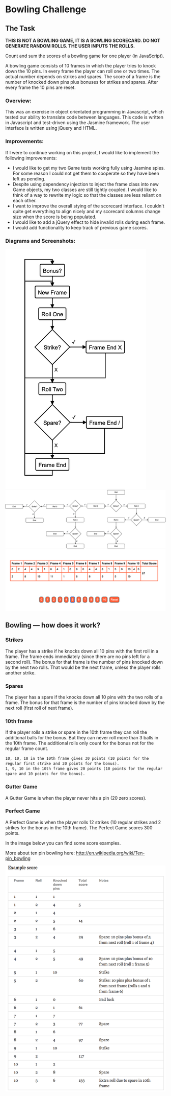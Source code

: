
Bowling Challenge
=================

## The Task

**THIS IS NOT A BOWLING GAME, IT IS A BOWLING SCORECARD. DO NOT GENERATE RANDOM ROLLS. THE USER INPUTS THE ROLLS.**

Count and sum the scores of a bowling game for one player (in JavaScript).

A bowling game consists of 10 frames in which the player tries to knock down the 10 pins. In every frame the player can roll one or two times. The actual number depends on strikes and spares. The score of a frame is the number of knocked down pins plus bonuses for strikes and spares. After every frame the 10 pins are reset.

### Overview:
This was an exercise in object orientated programming in Javascript, which tested our ability to translate code between languages. This code is written in Javascript and test-driven using the Jasmine framework. The user interface is written using jQuery and HTML. 

### Improvements:

If I were to continue working on this project, I would like to implement the following improvements:

-  I would like to get my two Game tests working fully using Jasmine spies. For some reason I could not get them to cooperate so they have been left as pending. 
- Despite using dependency injection to inject the frame class into new Game objects, my two classes are still tightly coupled. I would like to think of a way to rewrite my logic so that the classes are less reliant on each other. 
- I want to improve the overall stying of the scorecard interface. I couldn't quite get everything to align nicely and my scorecard columns change size when the score is being populated.
-   I would like to add a jQuery effect to hide invalid rolls during each frame.
-   I would add functionality to keep track of previous game scores.

### Diagrams and Screenshots:

![](images/Frame%201-9%20logic.png)
![](images/bowling%20frame%2010.png)
![](images/Complete%20Game.png)


## Bowling — how does it work?

### Strikes

The player has a strike if he knocks down all 10 pins with the first roll in a frame. The frame ends immediately (since there are no pins left for a second roll). The bonus for that frame is the number of pins knocked down by the next two rolls. That would be the next frame, unless the player rolls another strike.

### Spares

The player has a spare if the knocks down all 10 pins with the two rolls of a frame. The bonus for that frame is the number of pins knocked down by the next roll (first roll of next frame).

### 10th frame

If the player rolls a strike or spare in the 10th frame they can roll the additional balls for the bonus. But they can never roll more than 3 balls in the 10th frame. The additional rolls only count for the bonus not for the regular frame count.

    10, 10, 10 in the 10th frame gives 30 points (10 points for the regular first strike and 20 points for the bonus).
    1, 9, 10 in the 10th frame gives 20 points (10 points for the regular spare and 10 points for the bonus).

### Gutter Game

A Gutter Game is when the player never hits a pin (20 zero scores).

### Perfect Game

A Perfect Game is when the player rolls 12 strikes (10 regular strikes and 2 strikes for the bonus in the 10th frame). The Perfect Game scores 300 points.

In the image below you can find some score examples.

More about ten pin bowling here: http://en.wikipedia.org/wiki/Ten-pin_bowling

![Ten Pin Score Example](images/example_ten_pin_scoring.png)

